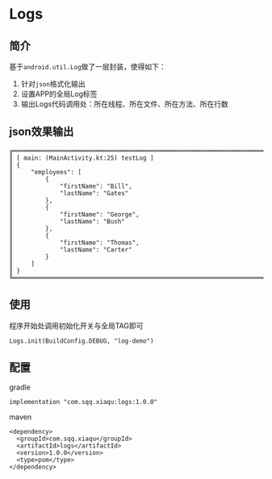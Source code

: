 
# Logs


## 简介
基于`android.util.Log`做了一层封装，使得如下：

1. 针对`json`格式化输出
2. 设置APP的全局Log标签
3. 输出Logs代码调用处：所在线程、所在文件、所在方法、所在行数

## json效果输出

```
╔═══════════════════════════════════════════════════════════════════════════════════════
║ [ main: (MainActivity.kt:25) testLog ]
║ {
║     "employees": [
║         {
║             "firstName": "Bill",
║             "lastName": "Gates"
║         },
║         {
║             "firstName": "George",
║             "lastName": "Bush"
║         },
║         {
║             "firstName": "Thomas",
║             "lastName": "Carter"
║         }
║     ]
║ }
╚═══════════════════════════════════════════════════════════════════════════════════════
```
## 使用

程序开始处调用初始化开关与全局TAG即可
```
Logs.init(BuildConfig.DEBUG, "log-demo")
```
## 配置

gradle

```
implementation "com.sqq.xiaqu:logs:1.0.0"
```
maven 
```
<dependency>
  <groupId>com.sqq.xiaqu</groupId>
  <artifactId>logs</artifactId>
  <version>1.0.0</version>
  <type>pom</type>
</dependency>
```
